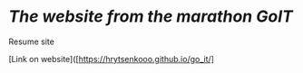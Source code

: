 # _The website from the marathon GoIT_
Resume site

[Link on website]([https://hrytsenkooo.github.io/go_it/]

